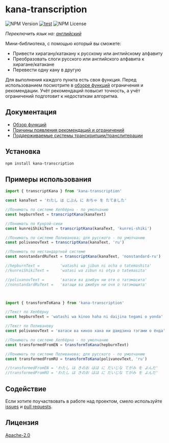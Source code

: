 # kana-transcription

![NPM Version](https://img.shields.io/npm/v/kana-transcription) [![test](https://github.com/18degrees/kana-transcription/actions/workflows/tests.yml/badge.svg?event=push)](https://github.com/18degrees/kana-transcription/actions/workflows/tests.yml) ![NPM License](https://img.shields.io/npm/l/kana-transcription)

_Переключить язык на: [английский](readme.md)_

Мини-библиотека, с помощью который вы сможете:
- Привести хирагану/катакану к русскому или английскому алфавиту
- Преобразовать слоги русского или английского алфавита к хирагане/катакане
- Перевести одну кану в другую

Для выполнения каждого пункта есть своя функция. Перед использованием посмотрите в [обзоре функций](docs/ru/functions.md) ограничения и рекомендации. Учёт рекомендаций повысит точность, а учёт ограничений подготовит к недостаткам алгоритма.

## Документация

- [Обзор функций](docs/ru/functions.md)
- [Причины появления рекомендаций и ограничений](docs/ru/explanation.md)
- [Поддерживаемые системы транскрипции/транслитерации](docs/ru/systems.md)

## Установка

```bash
npm install kana-transcription
```

## Примеры использования

```javascript
import { transcriptKana } from 'kana-transcription'

const kanaText = 'わたし は じぶん に おちゃ を たてました'

//Понимать по системе Хепбёрна - по умолчанию
const hepburnText = transcriptKana(kanaText)

//Понимать по Кунрэй-сики
const kunreiShikiText = transcriptKana(kanaText, 'kunrei-shiki')

//Понимать по системе Поливанова; для русского - по умолчанию
const polivanovText = transcriptKana(kanaText, 'ru')

//Понимать по нестандартной системе
const nonstandardRuText = transcriptKana(kanaText, 'nonstandard-ru')

//hepburnText =         'watashi wa jibun ni ocha o tatemashita'
//kunreiShikiText =     'watasi wa zibun ni otya o tatemasita'

//polivanovText =       'ватаси ва дзибун ни отя о татэмасита'
//nonstandardRuText =   'ватащи ва джибун ни очя о татэмащита'



import { transformToKana } from 'kana-transcription'

//Текст по Хепбёрну
const hepburnText = 'watashi wa kinoo haha ni daijina tegami o yonda'

//Текст по Поливанову
const polivanovText = 'ватаси ва киноо хаха ни даидзина тэгами о ёнда'

//Понимать по системе Хепбёрна - по умолчанию
const transformedFromEN = transformToKana(hepburnText)

//Понимать по системе Поливанова; для русского - по умолчанию
const transformedFromRU = transformToKana(polivanovText, 'ru')

//transformedFromEN = 'わたし は きのお はは に だいじな てがみ を よんだ'
//transformedFromRU = 'わたし は きのお はは に だいじな てがみ を よんだ'
```

## Содействие

Если хотите поучаствовать в работе над проектом, смело используйте [issues](https://github.com/18degrees/kana-transcription/issues) и [pull requests](https://github.com/18degrees/kana-transcription/pulls).

## Лицензия

[Apache-2.0](LICENSE)
